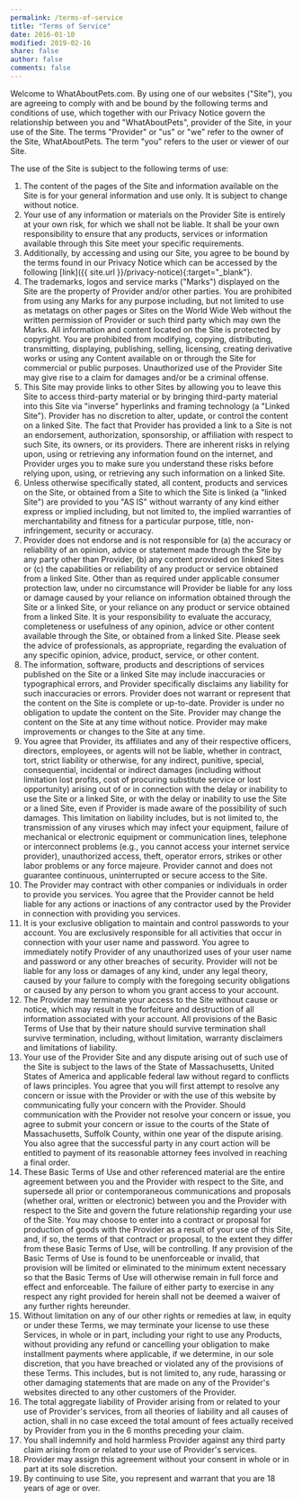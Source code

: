 ```yaml
---
permalink: /terms-of-service
title: "Terms of Service"
date: 2016-01-10
modified: 2019-02-16
share: false
author: false
comments: false
---
```


Welcome to WhatAboutPets.com. By using one of our websites ("Site"), you are agreeing to comply with and be bound by the following terms and conditions of use, which together with our Privacy Notice govern the relationship between you and "WhatAboutPets", provider of the Site, in your use of the Site. The terms "Provider" or "us" or "we" refer to the owner of the Site, WhatAboutPets. The term "you" refers to the user or viewer of our Site.

The use of the Site is subject to the following terms of use:

1. The content of the pages of the Site and information available on the Site is for your general information and use only. It is subject to change without notice.
2. Your use of any information or materials on the Provider Site is entirely at your own risk, for which we shall not be liable. It shall be your own responsibility to ensure that any products, services or information available through this Site meet your specific requirements.
3. Additionally, by accessing and using our Site, you agree to be bound by the terms found in our Privacy Notice which can be accessed by the following [link]({{ site.url }}/privacy-notice){:target="_blank"}.
4. The trademarks, logos and service marks ("Marks") displayed on the Site are the property of Provider and/or other parties. You are prohibited from using any Marks for any purpose including, but not limited to use as metatags on other pages or Sites on the World Wide Web without the written permission of Provider or such third party which may own the Marks. All information and content located on the Site is protected by copyright. You are prohibited from modifying, copying, distributing, transmitting, displaying, publishing, selling, licensing, creating derivative works or using any Content available on or through the Site for commercial or public purposes. Unauthorized use of the Provider Site may give rise to a claim for damages and/or be a criminal offense.
5. This Site may provide links to other Sites by allowing you to leave this Site to access third-party material or by bringing third-party material into this Site via "inverse" hyperlinks and framing technology (a "Linked Site"). Provider has no discretion to alter, update, or control the content on a linked Site. The fact that Provider has provided a link to a Site is not an endorsement, authorization, sponsorship, or affiliation with respect to such Site, its owners, or its providers. There are inherent risks in relying upon, using or retrieving any information found on the internet, and Provider urges you to make sure you understand these risks before relying upon, using, or retrieving any such information on a linked Site.
6. Unless otherwise specifically stated, all content, products and services on the Site, or obtained from a Site to which the Site is linked (a "linked Site") are provided to you "AS IS" without warranty of any kind either express or implied including, but not limited to, the implied warranties of merchantability and fitness for a particular purpose, title, non-infringement, security or accuracy.
7. Provider does not endorse and is not responsible for (a) the accuracy or reliability of an opinion, advice or statement made through the Site by any party other than Provider, (b) any content provided on linked Sites or (c) the capabilities or reliability of any product or service obtained from a linked Site. Other than as required under applicable consumer protection law, under no circumstance will Provider be liable for any loss or damage caused by your reliance on information obtained through the Site or a linked Site, or your reliance on any product or service obtained from a linked Site. It is your responsibility to evaluate the accuracy, completeness or usefulness of any opinion, advice or other content available through the Site, or obtained from a linked Site. Please seek the advice of professionals, as appropriate, regarding the evaluation of any specific opinion, advice, product, service, or other content.
8. The information, software, products and descriptions of services published on the Site or a linked Site may include inaccuracies or typographical errors, and Provider specifically disclaims any liability for such inaccuracies or errors. Provider does not warrant or represent that the content on the Site is complete or up-to-date. Provider is under no obligation to update the content on the Site. Provider may change the content on the Site at any time without notice. Provider may make improvements or changes to the Site at any time.
9. You agree that Provider, its affiliates and any of their respective officers, directors, employees, or agents will not be liable, whether in contract, tort, strict liability or otherwise, for any indirect, punitive, special, consequential, incidental or indirect damages (including without limitation lost profits, cost of procuring substitute service or lost opportunity) arising out of or in connection with the delay or inability to use the Site or a linked Site, or with the delay or inability to use the Site or a lined Site, even if Provider is made aware of the possibility of such damages. This limitation on liability includes, but is not limited to, the transmission of any viruses which may infect your equipment, failure of mechanical or electronic equipment or communication lines, telephone or interconnect problems (e.g., you cannot access your internet service provider), unauthorized access, theft, operator errors, strikes or other labor problems or any force majeure. Provider cannot and does not guarantee continuous, uninterrupted or secure access to the Site.
10. The Provider may contract with other companies or individuals in order to provide you services. You agree that the Provider cannot be held liable for any actions or inactions of any contractor used by the Provider in connection with providing you services.
11. It is your exclusive obligation to maintain and control passwords to your account. You are exclusively responsible for all activities that occur in connection with your user name and password. You agree to immediately notify Provider of any unauthorized uses of your user name and password or any other breaches of security. Provider will not be liable for any loss or damages of any kind, under any legal theory, caused by your failure to comply with the foregoing security obligations or caused by any person to whom you grant access to your account.
12. The Provider may terminate your access to the Site without cause or notice, which may result in the forfeiture and destruction of all information associated with your account. All provisions of the Basic Terms of Use that by their nature should survive termination shall survive termination, including, without limitation, warranty disclaimers and limitations of liability.
13. Your use of the Provider Site and any dispute arising out of such use of the Site is subject to the laws of the State of Massachusetts, United States of America and applicable federal law without regard to conflicts of laws principles. You agree that you will first attempt to resolve any concern or issue with the Provider or with the use of this website by communicating fully your concern with the Provider. Should communication with the Provider not resolve your concern or issue, you agree to submit your concern or issue to the courts of the State of Massachusetts, Suffolk County, within one year of the dispute arising. You also agree that the successful party in any court action will be entitled to payment of its reasonable attorney fees involved in reaching a final order.
14. These Basic Terms of Use and other referenced material are the entire agreement between you and the Provider with respect to the Site, and supersede all prior or contemporaneous communications and proposals (whether oral, written or electronic) between you and the Provider with respect to the Site and govern the future relationship regarding your use of the Site. You may choose to enter into a contract or proposal for production of goods with the Provider as a result of your use of this Site, and, if so, the terms of that contract or proposal, to the extent they differ from these Basic Terms of Use, will be controlling. If any provision of the Basic Terms of Use is found to be unenforceable or invalid, that provision will be limited or eliminated to the minimum extent necessary so that the Basic Terms of Use will otherwise remain in full force and effect and enforceable. The failure of either party to exercise in any respect any right provided for herein shall not be deemed a waiver of any further rights hereunder.
15. Without limitation on any of our other rights or remedies at law, in equity or under these Terms, we may terminate your license to use these Services, in whole or in part, including your right to use any Products, without providing any refund or cancelling your obligation to make installment payments where applicable, if we determine, in our sole discretion, that you have breached or violated any of the provisions of these Terms. This includes, but is not limited to, any rude, harassing or other damaging statements that are made on any of the Provider's websites directed to any other customers of the Provider.
16. The total aggregate liability of Provider arising from or related to your use of Provider's services, from all theories of liability and all causes of action, shall in no case exceed the total amount of fees actually received by Provider from you in the 6 months preceding your claim.
17. You shall indemnify and hold harmless Provider against any third party claim arising from or related to your use of Provider's services.
18. Provider may assign this agreement without your consent in whole or in part at its sole discretion.
19. By continuing to use Site, you represent and warrant that you are 18 years of age or over.
